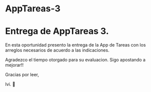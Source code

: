 # AppTareas-3
<h1> Entrega de AppTareas 3.</h1>

  <p> En esta oportunidad presento la entrega de la App de Tareas con los arreglos necesarios de acuerdo a las indicaciones.</p>


  <p> Agradezco el tiempo otorgado para su evaluacion.
      Sigo apostando a mejorar!!

  Gracias por leer,

  Ivi. :heart_decoration:
